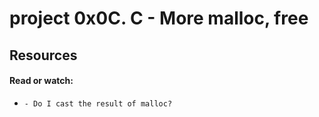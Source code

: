 # project 0x0C. C - More malloc, free </br>

## Resources </br>
#### Read or watch: </br>
- ``` - Do I cast the result of malloc? ```
